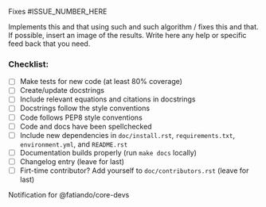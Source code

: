 Fixes #ISSUE_NUMBER_HERE

Implements this and that using such and such algorithm / fixes this and that.
If possible, insert an image of the results.  Write here any help or specific
feed back that you need.

### Checklist:

- [ ] Make tests for new code (at least 80% coverage)
- [ ] Create/update docstrings
- [ ] Include relevant equations and citations in docstrings
- [ ] Docstrings follow the style conventions
- [ ] Code follows PEP8 style conventions
- [ ] Code and docs have been spellchecked
- [ ] Include new dependencies in `doc/install.rst`, `requirements.txt`, `environment.yml`, and `README.rst`
- [ ] Documentation builds properly (run `make docs` locally)
- [ ] Changelog entry (leave for last)
- [ ] Firt-time contributor? Add yourself to `doc/contributors.rst` (leave for last)

Notification for @fatiando/core-devs
